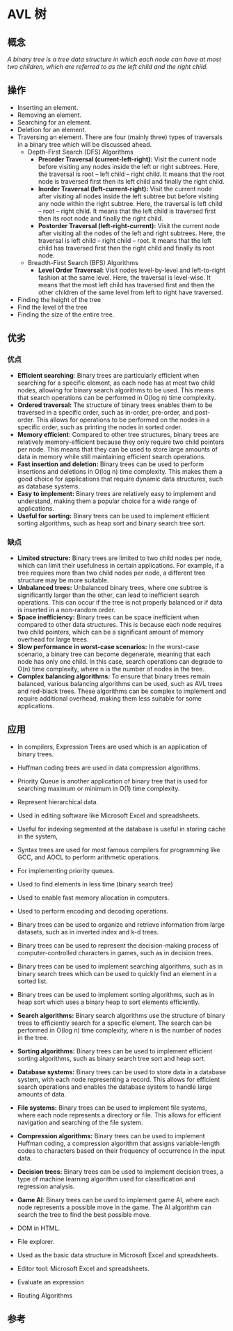 # AVL 树

## 概念

*A binary tree is a tree data structure in which each node can have at most two children, which are referred to as the left child and the right child.* 



## 操作

- Inserting an element.
- Removing an element.
- Searching for an element.
- Deletion for an element.
- Traversing an element. There are four (mainly three) types of traversals in a binary tree which will be discussed ahead.
  - Depth-First Search (DFS) Algorithms
    - **Preorder Traversal (current-left-right):** Visit the current node before visiting any nodes inside the left or right subtrees. Here, the traversal is root – left child – right child. It means that the root node is traversed first then its left child and finally the right child.
    - **Inorder Traversal (left-current-right):** Visit the current node after visiting all nodes inside the left subtree but before visiting any node within the right subtree. Here, the traversal is left child – root – right child.  It means that the left child is traversed first then its root node and finally the right child.
    - **Postorder Traversal (left-right-current):** Visit the current node after visiting all the nodes of the left and right subtrees. Here, the traversal is left child – right child – root.  It means that the left child has traversed first then the right child and finally its root node.
  - Breadth-First Search (BFS) Algorithms
    - **Level Order Traversal:** Visit nodes level-by-level and left-to-right fashion at the same level. Here, the traversal is level-wise. It means that the most left child has traversed first and then the other children of the same level from left to right have traversed. 
- Finding the height of the tree
- Find the level of the tree
- Finding the size of the entire tree.





## 优劣

### 优点

- **Efficient searching**: Binary trees are particularly efficient when searching for a specific element, as each node has at most two child nodes, allowing for binary search algorithms to be used. This means that search operations can be performed in O(log n) time complexity.
- **Ordered traversal:** The structure of binary trees enables them to be traversed in a specific order, such as in-order, pre-order, and post-order. This allows for operations to be performed on the nodes in a specific order, such as printing the nodes in sorted order.
- **Memory efficient**: Compared to other tree structures, binary trees are relatively memory-efficient because they only require two child pointers per node. This means that they can be used to store large amounts of data in memory while still maintaining efficient search operations.
- **Fast insertion and deletion:** Binary trees can be used to perform insertions and deletions in O(log n) time complexity. This makes them a good choice for applications that require dynamic data structures, such as database systems.
- **Easy to implement:** Binary trees are relatively easy to implement and understand, making them a popular choice for a wide range of applications.
- **Useful for sorting:** Binary trees can be used to implement efficient sorting algorithms, such as heap sort and binary search tree sort.



### 缺点

- **Limited structure:** Binary trees are limited to two child nodes per node, which can limit their usefulness in certain applications. For example, if a tree requires more than two child nodes per node, a different tree structure may be more suitable.
- **Unbalanced trees:** Unbalanced binary trees, where one subtree is significantly larger than the other, can lead to inefficient search operations. This can occur if the tree is not properly balanced or if data is inserted in a non-random order.
- **Space inefficiency:** Binary trees can be space inefficient when compared to other data structures. This is because each node requires two child pointers, which can be a significant amount of memory overhead for large trees.
- **Slow performance in worst-case scenarios:** In the worst-case scenario, a binary tree can become degenerate, meaning that each node has only one child. In this case, search operations can degrade to O(n) time complexity, where n is the number of nodes in the tree.
- **Complex balancing algorithms:** To ensure that binary trees remain balanced, various balancing algorithms can be used, such as AVL trees and red-black trees. These algorithms can be complex to implement and require additional overhead, making them less suitable for some applications.





## 应用

- In compilers, Expression Trees are used which is an application of binary trees.
- Huffman coding trees are used in data compression algorithms.
- Priority Queue is another application of binary tree that is used for searching maximum or minimum in O(1) time complexity.
- Represent hierarchical data.
- Used in editing software like Microsoft Excel and spreadsheets.
- Useful for indexing segmented at the database is useful in storing cache in the system,
- Syntax trees are used for most famous compilers for programming like GCC, and AOCL to perform arithmetic operations.
- For implementing priority queues.
- Used to find elements in less time (binary search tree)
- Used to enable fast memory allocation in computers. 
- Used to perform encoding and decoding operations.
- Binary trees can be used to organize and retrieve information from large datasets, such as in inverted index and k-d trees.
- Binary trees can be used to represent the decision-making process of computer-controlled characters in games, such as in decision trees.
-  Binary trees can be used to implement searching algorithms, such as in binary search trees which can be used to quickly find an element in a sorted list.
- Binary trees can be used to implement sorting algorithms, such as in heap sort which uses a binary heap to sort elements efficiently.





- **Search algorithms:** Binary search algorithms use the structure of binary trees to efficiently search for a specific element. The search can be performed in O(log n) time complexity, where n is the number of nodes in the tree.
- **Sorting algorithms:** Binary trees can be used to implement efficient sorting algorithms, such as binary search tree sort and heap sort.
- **Database systems:** Binary trees can be used to store data in a database system, with each node representing a record. This allows for efficient search operations and enables the database system to handle large amounts of data.
- **File systems:** Binary trees can be used to implement file systems, where each node represents a directory or file. This allows for efficient navigation and searching of the file system.
- **Compression algorithms:** Binary trees can be used to implement Huffman coding, a compression algorithm that assigns variable-length codes to characters based on their frequency of occurrence in the input data.
- **Decision trees:** Binary trees can be used to implement decision trees, a type of machine learning algorithm used for classification and regression analysis.
- **Game AI**: Binary trees can be used to implement game AI, where each node represents a possible move in the game. The AI algorithm can search the tree to find the best possible move.



- DOM in HTML.
- File explorer.
- Used as the basic data structure in Microsoft Excel and spreadsheets.
- Editor tool: Microsoft Excel and spreadsheets.
- Evaluate an expression
- Routing Algorithms 



## 参考


